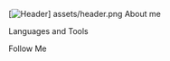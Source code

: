 [![Header](https://github.com/AsyaPolyak/AsyaPolyak/blog/master/assets/header.png)]
assets/header.png
About me

Languages and Tools

Follow Me